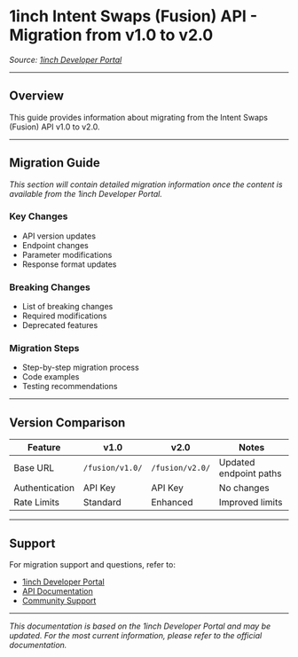# 1inch Intent Swaps (Fusion) API - Migration from v1.0 to v2.0

_Source: [1inch Developer Portal](https://portal.1inch.dev/documentation/apis/swap/intent-swaps-fusion/migration)_

---

## Overview

This guide provides information about migrating from the Intent Swaps (Fusion) API v1.0 to v2.0.

---

## Migration Guide

_This section will contain detailed migration information once the content is available from the 1inch Developer Portal._

### **Key Changes**

- API version updates
- Endpoint changes
- Parameter modifications
- Response format updates

### **Breaking Changes**

- List of breaking changes
- Required modifications
- Deprecated features

### **Migration Steps**

- Step-by-step migration process
- Code examples
- Testing recommendations

---

## Version Comparison

| Feature        | v1.0            | v2.0            | Notes                  |
| -------------- | --------------- | --------------- | ---------------------- |
| Base URL       | `/fusion/v1.0/` | `/fusion/v2.0/` | Updated endpoint paths |
| Authentication | API Key         | API Key         | No changes             |
| Rate Limits    | Standard        | Enhanced        | Improved limits        |

---

## Support

For migration support and questions, refer to:

- [1inch Developer Portal](https://portal.1inch.dev)
- [API Documentation](https://portal.1inch.dev/documentation)
- [Community Support](https://discord.gg/1inch)

---

_This documentation is based on the 1inch Developer Portal and may be updated. For the most current information, please refer to the official documentation._
